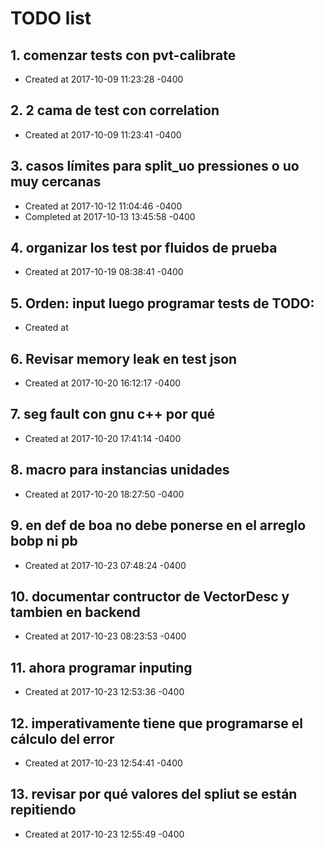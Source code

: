 # TODO list
## 1. comenzar tests con pvt-calibrate
- Created at   2017-10-09 11:23:28 -0400

## 2. 2 cama de test con correlation
- Created at   2017-10-09 11:23:41 -0400

## 3. casos límites para split_uo pressiones o uo muy cercanas
- Created at   2017-10-12 11:04:46 -0400
- Completed at 2017-10-13 13:45:58 -0400

## 4. organizar los test por fluidos de prueba
- Created at   2017-10-19 08:38:41 -0400

## 5. Orden: input luego programar tests de TODO: 
- Created at   

## 6. Revisar memory leak en test json
- Created at   2017-10-20 16:12:17 -0400

## 7. seg fault con gnu c++ por qué
- Created at   2017-10-20 17:41:14 -0400

## 8. macro para instancias unidades
- Created at   2017-10-20 18:27:50 -0400

## 9. en def de boa no debe ponerse en el arreglo bobp ni pb
- Created at   2017-10-23 07:48:24 -0400

## 10. documentar contructor de VectorDesc y tambien en backend
- Created at   2017-10-23 08:23:53 -0400

## 11. ahora programar inputing
- Created at   2017-10-23 12:53:36 -0400

## 12. imperativamente tiene que programarse el cálculo del error
- Created at   2017-10-23 12:54:41 -0400

## 13. revisar por qué valores del spliut se están repitiendo
- Created at   2017-10-23 12:55:49 -0400

